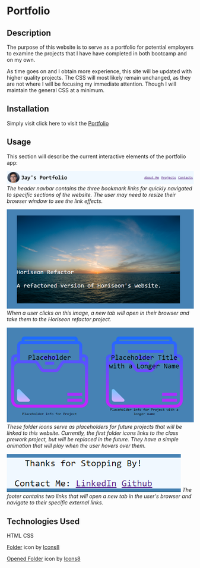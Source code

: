 # Portfolio

## Description

The purpose of this website is to serve as a portfolio for potential employers to examine the projects that I have have completed in both bootcamp and on my own.

As time goes on and I obtain more experience, this site will be updated with higher quality projects. The CSS will most likely remain unchanged, as they are not where I will be focusing my immediate attention. Though I will maintain the general CSS at a minimum.

## Installation

Simply visit click here to visit the [Portfolio](https://chapjae.github.io/portfolio/)

## Usage
This section will describe the current interactive elements of the portfolio app:

![Header navbar](./assets/images/image.png)
*The header navbar contains the three bookmark links for quickly navigated to specific sections of the website. The user may need to resize their browser window to see the link effects.*

![Horiseon Link](./assets/images/image2.png)
*When a user clicks on this image, a new tab will open in their browser and take them to the Horiseon refactor project.*

![Placeholder Project](./assets/images/image3.png)
*These folder icons serve as placeholders for future projects that will be linked to this website. Currently, the first folder icons links to the class prework project, but will be replaced in the future. They have a simple animation that will play when the user hovers over them.*

![Footer](./assets/images/image4.png)
*The footer contains two links that will open a new tab in the user's browser and navigate to their specific external links.*

## Technologies Used

HTML
CSS

<a target="_blank" href="https://icons8.com/icon/44005/folder">Folder</a> icon by <a target="_blank" href="https://icons8.com">Icons8</a>

<a target="_blank" href="https://icons8.com/icon/44032/opened-folder">Opened Folder</a> icon by <a target="_blank" href="https://icons8.com">Icons8</a>